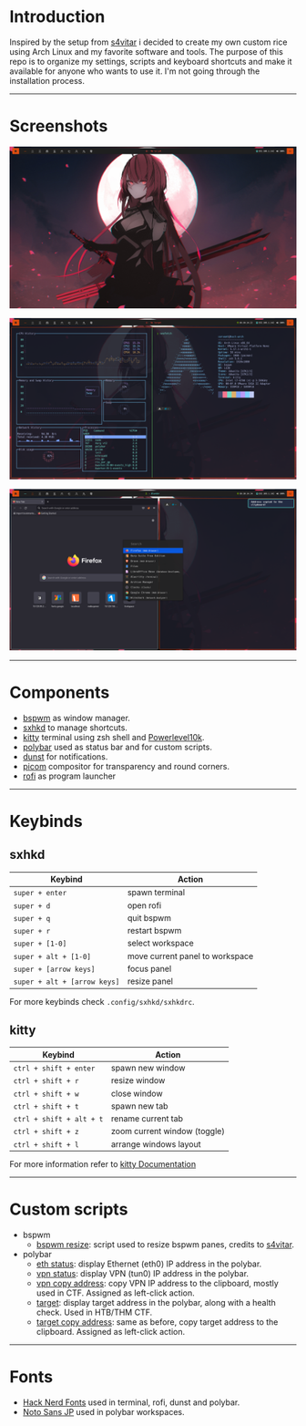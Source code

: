 

# Introduction

Inspired by the setup from [s4vitar](https://github.com/s4vitar) i decided to create my own custom rice using Arch Linux and my favorite software and tools. The purpose of this repo is to organize my settings, scripts and keyboard shortcuts and make it available for anyone who wants to use it. I'm not going through the installation process.

---

# Screenshots

![](assets/desktop-1.png)

![](assets/desktop-2.png)

![](assets/desktop-3.png)



---

# Components

* [bspwm](https://github.com/baskerville/bspwm) as window manager.
* [sxhkd](https://github.com/baskerville/sxhkd) to manage shortcuts.
* [kitty](https://github.com/kovidgoyal/kitty) terminal using zsh shell and [Powerlevel10k](https://github.com/romkatv/powerlevel10k).
* [polybar](https://github.com/polybar/polybar) used as status bar and for custom scripts.
* [dunst](https://github.com/dunst-project/dunst) for notifications.
* [picom](https://github.com/yshui/picom) compositor for transparency and round corners.
* [rofi](https://github.com/davatorium/rofi) as program launcher


---

# Keybinds

## sxhkd

| Keybind                          | Action                            |
|----------------------------------|-----------------------------------|
| ```super + enter```              | spawn terminal                    |
| ```super + d```                  | open rofi                         |
| ```super + q```                  | quit bspwm                        |
| ```super + r```                  | restart bspwm                     |
| ```super + [1-0]```              | select workspace                  |
| ```super + alt + [1-0]```        | move current panel to workspace   |
| ```super + [arrow keys]```       | focus panel                       |
| ```super + alt + [arrow keys]``` | resize panel                      |


For more keybinds check ```.config/sxhkd/sxhkdrc```.

## kitty

| Keybind                      | Action                       |
|------------------------------|------------------------------|
| ```ctrl + shift + enter```   | spawn new window             |
| ```ctrl + shift + r```       | resize window                |
| ```ctrl + shift + w```       | close window                 |
| ```ctrl + shift + t```       | spawn new tab                |
| ```ctrl + shift + alt + t``` | rename current tab           |
| ```ctrl + shift + z```       | zoom current window (toggle) |
| ```ctrl + shift + l```       | arrange windows layout       |


For more information refer to [kitty Documentation](https://sw.kovidgoyal.net/kitty/overview/)

---

# Custom scripts

* bspwm
    + [bspwm resize](/.config/bspwm/scripts/resize): script used to resize bspwm panes, credits to [s4vitar](https://s4vitar.github.io/bspwm-configuration-files/).
* polybar
    + [eth status](/.config/polybar/material/scripts/eth_status.sh): display Ethernet (eth0) IP address in the polybar.
    + [vpn status](/.config/polybar/material/scripts/vpn_status.sh): display VPN (tun0) IP address in the polybar.
    + [vpn copy address](/.config/polybar/material/scripts/vpn-copy-address.sh): copy VPN IP address to the clipboard, mostly used in CTF. Assigned as left-click action.
    + [target](/.config/polybar/material/scripts/target.sh): display target address in the polybar, along with a health check. Used in HTB/THM CTF.
    + [target copy address](/.config/polybar/material/scripts/target-copy-address.sh): same as before, copy target address to the clipboard. Assigned as left-click action.

---

# Fonts

* [Hack Nerd Fonts](https://www.nerdfonts.com/) used in terminal, rofi, dunst and polybar.
* [Noto Sans JP](https://fonts.google.com/noto/specimen/Noto+Sans+JP) used in polybar workspaces.